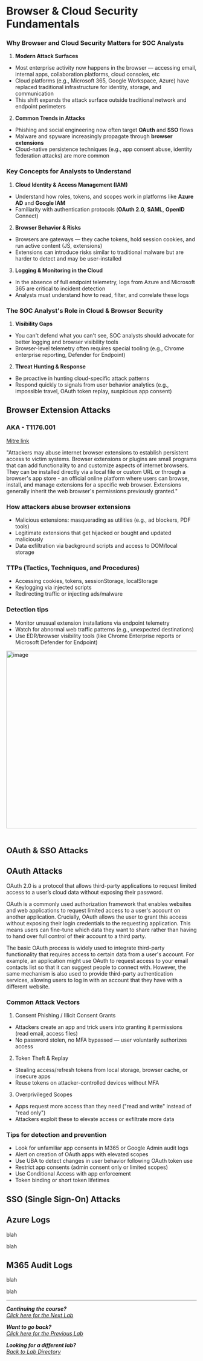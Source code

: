 # Browser & Cloud Security Fundamentals
### Why Browser and Cloud Security Matters for SOC Analysts
1. **Modern Attack Surfaces**
  - Most enterprise activity now happens in the browser — accessing email, internal apps, collaboration platforms, cloud consoles, etc
  - Cloud platforms (e.g., Microsoft 365, Google Workspace, Azure) have replaced traditional infrastructure for identity, storage, and communication
  - This shift expands the attack surface outside traditional network and endpoint perimeters
2. **Common Trends in Attacks**
  - Phishing and social engineering now often target **OAuth** and **SSO** flows
  - Malware and spyware increasingly propagate through **browser extensions**
  - Cloud-native persistence techniques (e.g., app consent abuse, identity federation attacks) are more common

### Key Concepts for Analysts to Understand
1. **Cloud Identity & Access Management (IAM)**
  - Understand how roles, tokens, and scopes work in platforms like **Azure AD** and **Google IAM**
  - Familiarity with authentication protocols (**OAuth 2.0**, **SAML**, **OpenID** Connect)
2. **Browser Behavior & Risks**
  - Browsers are gateways — they cache tokens, hold session cookies, and run active content (JS, extensions)
  - Extensions can introduce risks similar to traditional malware but are harder to detect and may be user-installed
3. **Logging & Monitoring in the Cloud**
  - In the absence of full endpoint telemetry, logs from Azure and Microsoft 365 are critical to incident detection
  - Analysts must understand how to read, filter, and correlate these logs

### The SOC Analyst's Role in Cloud & Browser Security
1. **Visibility Gaps**
  - You can't defend what you can't see, SOC analysts should advocate for better logging and browser visibility tools
  - Browser-level telemetry often requires special tooling (e.g., Chrome enterprise reporting, Defender for Endpoint)
2. **Threat Hunting & Response**
  - Be proactive in hunting cloud-specific attack patterns
  - Respond quickly to signals from user behavior analytics (e.g., impossible travel, OAuth token replay, suspicious app consent)

## Browser Extension Attacks
### AKA - T1176.001 
[Mitre link](https://attack.mitre.org/techniques/T1176/001/)

"Attackers may abuse internet browser extensions to establish persistent access to victim systems. Browser extensions or plugins are small programs that can add functionality to and customize aspects of internet browsers. They can be installed directly via a local file or custom URL or through a browser's app store - an official online platform where users can browse, install, and manage extensions for a specific web browser. Extensions generally inherit the web browser's permissions previously granted."

### How attackers abuse browser extensions
- Malicious extensions: masquerading as utilities (e.g., ad blockers, PDF tools)
- Legitimate extensions that get hijacked or bought and updated maliciously
- Data exfiltration via background scripts and access to DOM/local storage

### TTPs (Tactics, Techniques, and Procedures)
- Accessing cookies, tokens, sessionStorage, localStorage
- Keylogging via injected scripts
- Redirecting traffic or injecting ads/malware

### Detection tips
- Monitor unusual extension installations via endpoint telemetry
- Watch for abnormal web traffic patterns (e.g., unexpected destinations)
- Use EDR/browser visibility tools (like Chrome Enterprise reports or Microsoft Defender for Endpoint)

<img width="1389" height="469" alt="image" src="https://github.com/user-attachments/assets/3dd81109-d746-4850-bb21-ee1ff95d1589" />
<br><br>

## OAuth & SSO Attacks
## OAuth Attacks
OAuth 2.0 is a protocol that allows third-party applications to request limited access to a user’s cloud data without exposing their password.

OAuth is a commonly used authorization framework that enables websites and web applications to request limited access to a user's account on another application. Crucially, OAuth allows the user to grant this access without exposing their login credentials to the requesting application. This means users can fine-tune which data they want to share rather than having to hand over full control of their account to a third party.

The basic OAuth process is widely used to integrate third-party functionality that requires access to certain data from a user's account. For example, an application might use OAuth to request access to your email contacts list so that it can suggest people to connect with. However, the same mechanism is also used to provide third-party authentication services, allowing users to log in with an account that they have with a different website. 

### Common Attack Vectors
1. Consent Phishing / Illicit Consent Grants
  - Attackers create an app and trick users into granting it permissions (read email, access files)
  - No password stolen, no MFA bypassed — user voluntarily authorizes access
2. Token Theft & Replay
  - Stealing access/refresh tokens from local storage, browser cache, or insecure apps
  - Reuse tokens on attacker-controlled devices without MFA
3. Overprivileged Scopes
  - Apps request more access than they need ("read and write" instead of "read only")
  - Attackers exploit these to elevate access or exfiltrate more data

### Tips for detection and prevention
- Look for unfamiliar app consents in M365 or Google Admin audit logs
- Alert on creation of OAuth apps with elevated scopes
- Use UBA to detect changes in user behavior following OAuth token use
- Restrict app consents (admin consent only or limited scopes)
- Use Conditional Access with app enforcement
- Token binding or short token lifetimes

## SSO (Single Sign-On) Attacks



## Azure Logs
blah

blah

## M365 Audit Logs
blah

blah

***

<b><i>Continuing the course?</b>
</br>
[Click here for the Next Lab](/courseFiles/Lab_07-deceptionSystems/deceptionSystems.md)</i>

<b><i>Want to go back?</b>
</br>
[Click here for the Previous Lab](/courseFiles/Lab_05-networkingAndTelemetry/networkingAndTelemetry.md)

<b><i>Looking for a different lab? </b></br>[Back to Lab Directory](/coursenavigation.md)</i>
